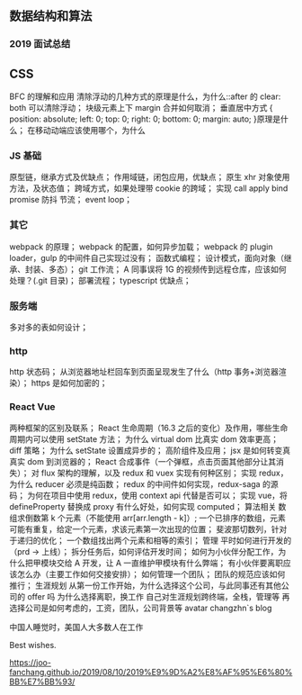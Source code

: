 ## 数据结构和算法

### 2019 面试总结

## CSS

BFC 的理解和应用
清除浮动的几种方式的原理是什么，为什么::after 的 clear: both 可以清除浮动；
块级元素上下 margin 合并如何取消；
垂直居中方式
{ position: absolute; left: 0; top: 0; right: 0; bottom: 0; margin: auto; }原理是什么；
在移动动端应该使用哪个，为什么

### JS 基础

原型链，继承方式及优缺点；
作用域链，闭包应用，优缺点；
原生 xhr 对象使用方法，及状态值；
跨域方式，如果处理带 cookie 的跨域；
实现 call apply bind promise 防抖 节流；
event loop；

### 其它

webpack 的原理；
webpack 的配置，如何异步加载；
webpack 的 plugin loader，gulp 的中间件自己实现过没有；
函数式编程；
设计模式，面向对象（继承、封装、多态）；
git 工作流；
A 同事误将 1G 的视频传到远程仓库，应该如何处理？(.git 目录)；
部署流程；
typescript 优缺点；

### 服务端

多对多的表如何设计；

### http

http 状态码；
从浏览器地址栏回车到页面呈现发生了什么（http 事务+浏览器渲染）；
https 是如何加密的；

### React Vue

两种框架的区别及联系；
React 生命周期（16.3 之后的变化）及作用，哪些生命周期内可以使用 setState 方法；
为什么 virtual dom 比真实 dom 效率更高；
diff 策略；
为什么 setState 设置成异步的；
高阶组件及应用；
jsx 是如何转变真真实 dom 到浏览器的；
React 合成事件（一个弹框，点击页面其他部分让其消失）；
对 flux 架构的理解，以及 redux 和 vuex 实现有何种区别；
实现 redux，为什么 reducer 必须是纯函数；
redux 的中间件如何实现，redux-saga 的源码；
为何在项目中使用 redux，使用 context api 代替是否可以；
实现 vue，将 defineProperty 替换成 proxy 有什么好处，如何实现 computed；
算法相关
数组求倒数第 k 个元素（不能使用 arr[arr.length - k]）;
一个已排序的数组，元素可能有重复，给定一个元素，求该元素第一次出现的位置；
斐波那切数列，针对于递归的优化；
一个数组找出两个元素和相等的索引；
管理
平时如何进行开发的（prd -> 上线）；
拆分任务后，如何评估开发时间；
如何为小伙伴分配工作，为什么把甲模块交给 A 开发，让 A 一直维护甲模块有什么弊端；
有小伙伴要离职应该怎么办（主要工作如何交接安排）；
如何管理一个团队；
团队的规范应该如何推行；
生涯规划
从第一份工作开始，为什么选择这个公司，与此同事还有其他公司的 offer 吗
为什么选择离职，换工作
自己对生涯规划跨终端，全栈，管理等
再选择公司是如何考虑的，工资，团队，公司背景等
avatar
changzhn`s blog

中国人睡觉时，美国人大多数人在工作

Best wishes.

https://joo-fanchang.github.io/2019/08/10/2019%E9%9D%A2%E8%AF%95%E6%80%BB%E7%BB%93/
